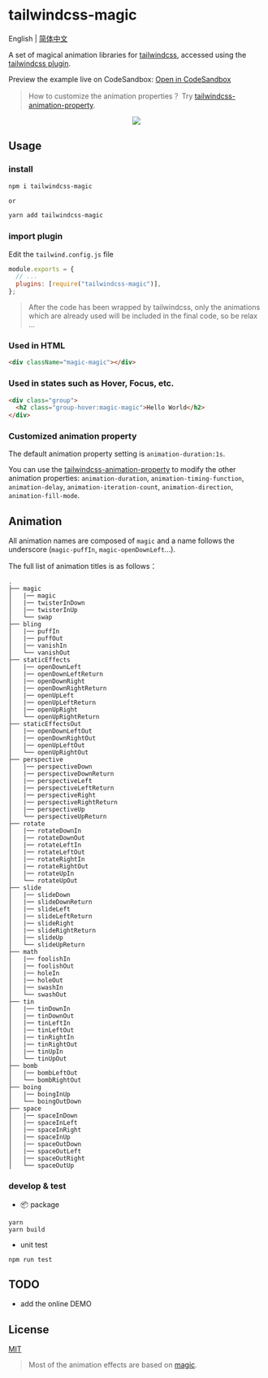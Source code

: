 # tailwindcss-magic

English | [简体中文](./README-zh_CN.md)

A set of magical animation libraries for [tailwindcss](https://tailwindcss.com/), accessed using the [tailwindcss plugin](https://tailwindcss.com/docs/plugins).

Preview the example live on CodeSandbox: [Open in CodeSandbox](https://codesandbox.io/s/fancy-glade-3197y8?file=/pages/index.js)

> How to customize the animation properties？ Try [tailwindcss-animation-property](https://github.com/Sylvenas/tailwindcss-animation-property).

<div style="text-align:center" align="center">
  <img src="https://p1.music.126.net/T4JA1NmZlSTZZZK4EgBncA==/109951164699178486.gif" />
</div>

## Usage

### install

```sh
npm i tailwindcss-magic

or

yarn add tailwindcss-magic
```

### import plugin

Edit the `tailwind.config.js` file

```js
module.exports = {
  // ...
  plugins: [require("tailwindcss-magic")],
};
```

> After the code has been wrapped by tailwindcss, only the animations which are already used will be included in the final code, so be relax ...

### Used in HTML

```html
<div className="magic-magic"></div>
```

### Used in states such as Hover, Focus, etc.

```html
<div class="group">
  <h2 class="group-hover:magic-magic">Hello World</h2>
</div>
```

### Customized animation property

The default animation property setting is `animation-duration:1s`.

You can use the [tailwindcss-animation-property](https://github.com/Sylvenas/tailwindcss-animation-property) to modify the other animation properties: `animation-duration`, `animation-timing-function`, `animation-delay`, `animation-iteration-count`, `animation-direction`, `animation-fill-mode`.

## Animation

All animation names are composed of `magic` and a name follows the underscore (`magic-puffIn`, `magic-openDownLeft`...).

The full list of animation titles is as follows：

```
.
├── magic
│   |── magic
│   |── twisterInDown
│   |── twisterInUp
│   └── swap
├── bling
│   |── puffIn
│   |── puffOut
│   |── vanishIn
│   └── vanishOut
├── staticEffects
│   |── openDownLeft
│   |── openDownLeftReturn
│   |── openDownRight
│   |── openDownRightReturn
│   |── openUpLeft
│   |── openUpLeftReturn
│   |── openUpRight
│   └── openUpRightReturn
├── staticEffectsOut
│   |── openDownLeftOut
│   |── openDownRightOut
│   |── openUpLeftOut
│   └── openUpRightOut
├── perspective
│   |── perspectiveDown
│   |── perspectiveDownReturn
│   |── perspectiveLeft
│   |── perspectiveLeftReturn
│   |── perspectiveRight
│   |── perspectiveRightReturn
│   |── perspectiveUp
│   └── perspectiveUpReturn
├── rotate
│   |── rotateDownIn
│   |── rotateDownOut
│   |── rotateLeftIn
│   |── rotateLeftOut
│   |── rotateRightIn
│   |── rotateRightOut
│   |── rotateUpIn
│   └── rotateUpOut
├── slide
│   |── slideDown
│   |── slideDownReturn
│   |── slideLeft
│   |── slideLeftReturn
│   |── slideRight
│   |── slideRightReturn
│   |── slideUp
│   └── slideUpReturn
├── math
│   |── foolishIn
│   |── foolishOut
│   |── holeIn
│   |── holeOut
│   |── swashIn
│   └── swashOut
├── tin
│   |── tinDownIn
│   |── tinDownOut
│   |── tinLeftIn
│   |── tinLeftOut
│   |── tinRightIn
│   |── tinRightOut
│   |── tinUpIn
│   └── tinUpOut
├── bomb
│   |── bombLeftOut
│   └── bombRightOut
├── boing
│   |── boingInUp
│   └── boingOutDown
├── space
│   |── spaceInDown
│   |── spaceInLeft
│   |── spaceInRight
│   |── spaceInUp
│   |── spaceOutDown
│   |── spaceOutLeft
│   |── spaceOutRight
│   └── spaceOutUp
```

### develop & test

- 📦 package

```
yarn
yarn build
```

- unit test

```
npm run test
```

## TODO

- add the online DEMO

## License

[MIT](./LICENSE)

> Most of the animation effects are based on [magic](https://github.com/miniMAC/magic).
